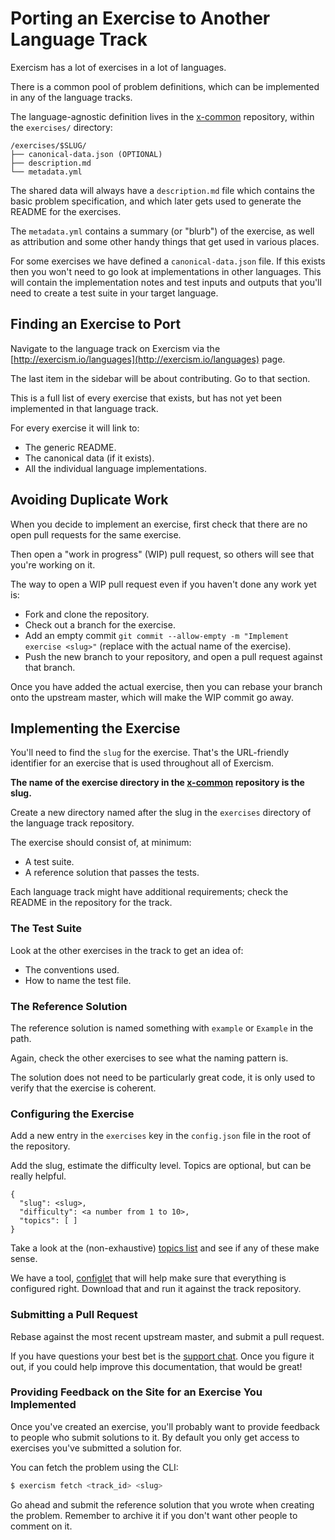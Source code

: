 # Porting an Exercise to Another Language Track

[x-common]: http://github.com/exercism/x-common/tree/master/exercises
[support-chat]: https://gitter.im/exercism/support
[topics]: https://github.com/exercism/x-common/blob/master/TOPICS.txt
[configlet]: https://github.com/exercism/configlet#configlet

Exercism has a lot of exercises in a lot of languages.

There is a common pool of problem definitions, which can be implemented in any
of the language tracks.

The language-agnostic definition lives in the [x-common][] repository, within
the `exercises/` directory:

    /exercises/$SLUG/
    ├── canonical-data.json (OPTIONAL)
    ├── description.md
    └── metadata.yml

The shared data will always have a `description.md` file which contains the basic
problem specification, and which later gets used to generate the README for the
exercises.

The `metadata.yml` contains a summary (or "blurb") of the exercise, as well as
attribution and some other handy things that get used in various places.

For some exercises we have defined a `canonical-data.json` file. If this exists
then you won't need to go look at implementations in other languages. This will
contain the implementation notes and test inputs and outputs that you'll need
to create a test suite in your target language.

## Finding an Exercise to Port

Navigate to the language track on Exercism via the [http://exercism.io/languages](http://exercism.io/languages) page.

The last item in the sidebar will be about contributing. Go to that section.

This is a full list of every exercise that exists, but has not yet been implemented
in that language track.

For every exercise it will link to:

- The generic README.
- The canonical data (if it exists).
- All the individual language implementations.

## Avoiding Duplicate Work

When you decide to implement an exercise, first check that there are no open pull requests
for the same exercise.

Then open a "work in progress" (WIP) pull request, so others will see that you're working on it.

The way to open a WIP pull request even if you haven't done any work yet is:

* Fork and clone the repository.
* Check out a branch for the exercise.
* Add an empty commit `git commit --allow-empty -m "Implement exercise <slug>"`
  (replace <slug> with the actual name of the exercise).
* Push the new branch to your repository, and open a pull request against that branch.

Once you have added the actual exercise, then you can rebase your branch onto the upstream
master, which will make the WIP commit go away.

## Implementing the Exercise

You'll need to find the `slug` for the exercise. That's the URL-friendly identifier
for an exercise that is used throughout all of Exercism.

**The name of the exercise directory in the [x-common][] repository is the slug.**

Create a new directory named after the slug in the `exercises` directory of the language
track repository.

The exercise should consist of, at minimum:

* A test suite.
* A reference solution that passes the tests.

Each language track might have additional requirements; check the README in
the repository for the track.

### The Test Suite

Look at the other exercises in the track to get an idea of:

* The conventions used.
* How to name the test file.

### The Reference Solution

The reference solution is named something with `example` or `Example` in the path.

Again, check the other exercises to see what the naming pattern is.

The solution does not need to be particularly great code, it is only used to verify
that the exercise is coherent.

### Configuring the Exercise

Add a new entry in the `exercises` key in the `config.json` file in the root of the repository.

Add the slug, estimate the difficulty level. Topics are optional, but can be really helpful.


    {
      "slug": <slug>,
      "difficulty": <a number from 1 to 10>,
      "topics": [ ]
    }

Take a look at the (non-exhaustive) [topics list][topics] and see if any of these make sense.

We have a tool, [configlet][configlet] that will help make sure that everything is configured right.
Download that and run it against the track repository.

### Submitting a Pull Request

Rebase against the most recent upstream master, and submit a pull request.

If you have questions your best bet is the [support chat][support-chat]. Once you
figure it out, if you could help improve this documentation, that would be great!

### Providing Feedback on the Site for an Exercise You Implemented

Once you've created an exercise, you'll probably want to provide feedback to people who
submit solutions to it. By default you only get access to exercises you've submitted
a solution for.

You can fetch the problem using the CLI:

```bash
$ exercism fetch <track_id> <slug>
```

Go ahead and submit the reference solution that you wrote when creating the problem.
Remember to archive it if you don't want other people to comment on it.
